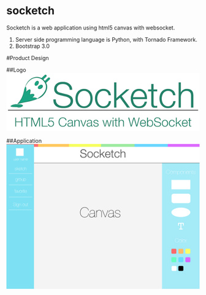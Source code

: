 socketch
========
Socketch is a web application using html5 canvas with websocket.

1.  Server side programming language is Python, with Tornado Framework.
2.  Bootstrap 3.0

#Product Design

##Logo
![image](logo.png)

##Application
![image](socketch_image.png)


